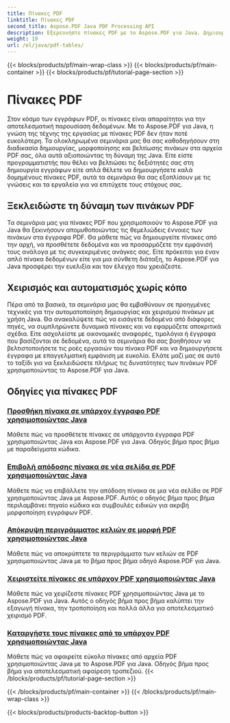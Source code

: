 ```yaml
---
title: Πίνακες PDF
linktitle: Πίνακες PDF
second_title: Aspose.PDF Java PDF Processing API
description: Εξερευνήστε πίνακες PDF με το Aspose.PDF για Java. Δημιουργήστε και χειριστείτε χωρίς κόπο πίνακες στα έγγραφα PDF σας.
weight: 19
url: /el/java/pdf-tables/
---
```


{{< blocks/products/pf/main-wrap-class >}}
{{< blocks/products/pf/main-container >}}
{{< blocks/products/pf/tutorial-page-section >}}

# Πίνακες PDF


Στον κόσμο των εγγράφων PDF, οι πίνακες είναι απαραίτητοι για την αποτελεσματική παρουσίαση δεδομένων. Με το Aspose.PDF για Java, η γνώση της τέχνης της εργασίας με πίνακες PDF δεν ήταν ποτέ ευκολότερη. Τα ολοκληρωμένα σεμινάρια μας θα σας καθοδηγήσουν στη διαδικασία δημιουργίας, μορφοποίησης και βελτίωσης πινάκων στα αρχεία PDF σας, όλα αυτά αξιοποιώντας τη δύναμη της Java. Είτε είστε προγραμματιστής που θέλει να βελτιώσει τις δεξιότητές σας στη δημιουργία εγγράφων είτε απλά θέλετε να δημιουργήσετε καλά δομημένους πίνακες PDF, αυτά τα σεμινάρια θα σας εξοπλίσουν με τις γνώσεις και τα εργαλεία για να επιτύχετε τους στόχους σας.

## Ξεκλειδώστε τη δύναμη των πινάκων PDF

Τα σεμινάρια μας για πίνακες PDF που χρησιμοποιούν το Aspose.PDF για Java θα ξεκινήσουν απομυθοποιώντας τις θεμελιώδεις έννοιες των πινάκων στα έγγραφα PDF. Θα μάθετε πώς να δημιουργείτε πίνακες από την αρχή, να προσθέτετε δεδομένα και να προσαρμόζετε την εμφάνισή τους ανάλογα με τις συγκεκριμένες ανάγκες σας. Είτε πρόκειται για έναν απλό πίνακα δεδομένων είτε για μια σύνθετη διάταξη, το Aspose.PDF για Java προσφέρει την ευελιξία και τον έλεγχο που χρειάζεστε.

## Χειρισμός και αυτοματισμός χωρίς κόπο

Πέρα από τα βασικά, τα σεμινάρια μας θα εμβαθύνουν σε προηγμένες τεχνικές για την αυτοματοποίηση δημιουργίας και χειρισμού πινάκων με χρήση Java. Θα ανακαλύψετε πώς να εισάγετε δεδομένα από διάφορες πηγές, να συμπληρώνετε δυναμικά πίνακες και να εφαρμόζετε αποκριτικά σχέδια. Είτε ασχολείστε με οικονομικές αναφορές, τιμολόγια ή έγγραφα που βασίζονται σε δεδομένα, αυτά τα σεμινάρια θα σας βοηθήσουν να βελτιστοποιήσετε τις ροές εργασιών του πίνακα PDF και να δημιουργήσετε έγγραφα με επαγγελματική εμφάνιση με ευκολία. Ελάτε μαζί μας σε αυτό το ταξίδι για να ξεκλειδώσετε πλήρως τις δυνατότητες των πινάκων PDF χρησιμοποιώντας το Aspose.PDF για Java.

## Οδηγίες για πίνακες PDF
### [Προσθήκη πίνακα σε υπάρχον έγγραφο PDF χρησιμοποιώντας Java](./add-table-in-existing-pdf-document-using-java/)
Μάθετε πώς να προσθέτετε πίνακες σε υπάρχοντα έγγραφα PDF χρησιμοποιώντας Java και Aspose.PDF για Java. Οδηγός βήμα προς βήμα με παραδείγματα κώδικα.
### [Επιβολή απόδοσης πίνακα σε νέα σελίδα σε PDF χρησιμοποιώντας Java](./force-table-rendering-on-new-page-in-pdf-using-java/)
Μάθετε πώς να επιβάλλετε την απόδοση πίνακα σε μια νέα σελίδα σε PDF χρησιμοποιώντας Java με Aspose.PDF. Αυτός ο οδηγός βήμα προς βήμα περιλαμβάνει πηγαίο κώδικα και συμβουλές ειδικών για ακριβή μορφοποίηση εγγράφων PDF.
### [Απόκρυψη περιγράμματος κελιών σε μορφή PDF χρησιμοποιώντας Java](./hide-spanned-cell-border-in-pdf-using-java/)
Μάθετε πώς να αποκρύπτετε τα περιγράμματα των κελιών σε PDF χρησιμοποιώντας Java με το βήμα προς βήμα οδηγό Aspose.PDF για Java.
### [Χειριστείτε πίνακες σε υπάρχον PDF χρησιμοποιώντας Java](./manipulate-tables-in-existing-pdf-using-java/)
Μάθετε πώς να χειρίζεστε πίνακες PDF χρησιμοποιώντας Java με το Aspose.PDF για Java. Αυτός ο οδηγός βήμα προς βήμα καλύπτει την εξαγωγή πίνακα, την τροποποίηση και πολλά άλλα για αποτελεσματικό χειρισμό PDF.
### [Καταργήστε τους πίνακες από το υπάρχον PDF χρησιμοποιώντας Java](./remove-tables-from-existing-pdf-using-java/)
Μάθετε πώς να αφαιρείτε εύκολα πίνακες από αρχεία PDF χρησιμοποιώντας Java με το Aspose.PDF για Java. Οδηγός βήμα προς βήμα για αποτελεσματική αφαίρεση τραπεζιού.
{{< /blocks/products/pf/tutorial-page-section >}}

{{< /blocks/products/pf/main-container >}}
{{< /blocks/products/pf/main-wrap-class >}}

{{< blocks/products/products-backtop-button >}}
